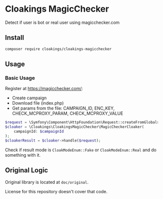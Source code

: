 Cloakings MagicChecker
=================

Detect if user is bot or real user using magicchecker.com

## Install

```bash
composer require cloakings/cloakings-magicchecker
```

## Usage

### Basic Usage

Register at https://magicchecker.com/:
- Create campaign
- Download file (index.php)
- Get params from the file: CAMPAIGN_ID, ENC_KEY, CHECK_MCPROXY_PARAM, CHECK_MCPROXY_VALUE

```php
$request = \Symfony\Component\HttpFoundation\Request::createFromGlobals();
$cloaker = \Cloakings\CloakingsMagicChecker\MagicCheckerCloaker(
    campaignId: $campaignId
);
$cloakerResult = $cloaker->handle($request);
```

Check if result mode is `CloakModeEnum::Fake` or `CloakModeEnum::Real` and do something with it.

## Original Logic

Original library is located at `doc/original`.

License for this repository doesn't cover that code.

